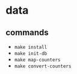 # data

## commands

- `make install`
- `make init-db`
- `make map-counters`
- `make convert-counters`
